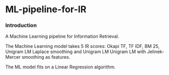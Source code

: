 # ML-pipeline-for-IR

### Introduction

A Machine Learning pipeline for Information Retrieval.

The Machine Learning model takes 5 IR scores: Okapi TF, TF IDF, BM 25, Unigram LM Laplace smoothing and Unigram LM Unigram LM with Jelinek-Mercer smoothing as features.

The ML model fits on a Linear Regression algorithm.
